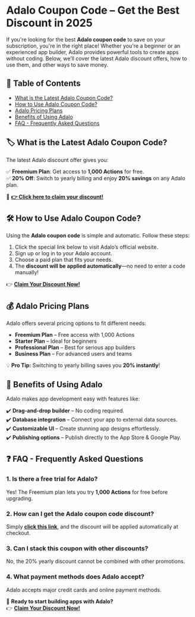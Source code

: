# Adalo Coupon Code – Get the Best Discount in 2025

If you're looking for the best **Adalo coupon code** to save on your subscription, you're in the right place! Whether you're a beginner or an experienced app builder, Adalo provides powerful tools to create apps without coding. Below, we’ll cover the latest Adalo discount offers, how to use them, and other ways to save money.

## 📌 Table of Contents

- [What is the Latest Adalo Coupon Code?](#what-is-the-latest-adalo-coupon-code)
- [How to Use Adalo Coupon Code?](#how-to-use-adalo-coupon-code)
- [Adalo Pricing Plans](#adalo-pricing-plans)
- [Benefits of Using Adalo](#benefits-of-using-adalo)
- [FAQ - Frequently Asked Questions](#faq---frequently-asked-questions)

## 🏷️ What is the Latest Adalo Coupon Code?

The latest Adalo discount offer gives you:

✅ **Freemium Plan**: Get access to **1,000 Actions** for free.  
✅ **20% Off**: Switch to yearly billing and enjoy **20% savings** on any Adalo plan.  

🔗 **[👉 Click here to claim your discount!](https://bit.ly/428IkHM)**

## 🛠️ How to Use Adalo Coupon Code?

Using the **Adalo coupon code** is simple and automatic. Follow these steps:

1. Click the special link below to visit Adalo’s official website.
2. Sign up or log in to your Adalo account.
3. Choose a paid plan that fits your needs.
4. The **discount will be applied automatically**—no need to enter a code manually!

👉 **[Claim Your Discount Now!](https://bit.ly/428IkHM)**

## 💰 Adalo Pricing Plans

Adalo offers several pricing options to fit different needs:

- **Freemium Plan** – Free access with 1,000 Actions
- **Starter Plan** – Ideal for beginners
- **Professional Plan** – Best for serious app builders
- **Business Plan** – For advanced users and teams

💡 **Pro Tip:** Switching to yearly billing saves you **20% instantly**!

## 🚀 Benefits of Using Adalo

Adalo makes app development easy with features like:

✔️ **Drag-and-drop builder** – No coding required.  
✔️ **Database integration** – Connect your app to external data sources.  
✔️ **Customizable UI** – Create stunning app designs effortlessly.  
✔️ **Publishing options** – Publish directly to the App Store & Google Play.  

## ❓ FAQ - Frequently Asked Questions

### 1. Is there a free trial for Adalo?
Yes! The Freemium plan lets you try **1,000 Actions** for free before upgrading.

### 2. How can I get the Adalo coupon code discount?
Simply **[click this link](https://bit.ly/428IkHM)**, and the discount will be applied automatically at checkout.

### 3. Can I stack this coupon with other discounts?
No, the 20% yearly discount cannot be combined with other promotions.

### 4. What payment methods does Adalo accept?
Adalo accepts major credit cards and online payment methods.

🎉 **Ready to start building apps with Adalo?**  
👉 **[Claim Your Discount Now!](https://bit.ly/428IkHM)**
